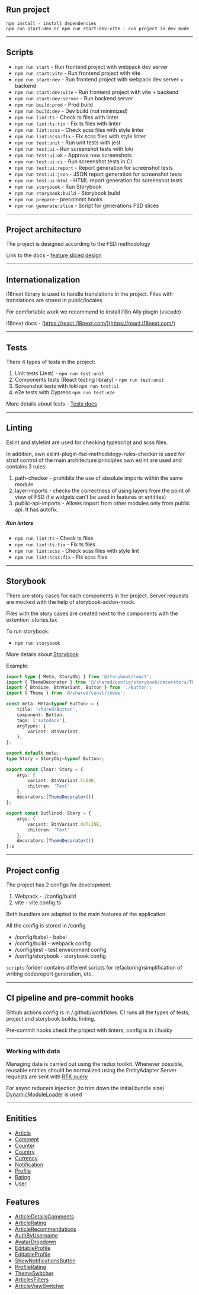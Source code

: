 ## Run project

```
npm install - install dependencies
npm run start:dev or npm run start:dev:vite - run project in dev mode
```

----

## Scripts

- `npm run start` - Run frontend project with webpack dev server
- `npm run start:vite` - Run frontend project with vite
- `npm run start:dev` - Run frontend project with webpack dev server + backend
- `npm run start:dev:vite` - Run frontend project with vite + backend
- `npm run start:dev:server` - Run backend server
- `npm run build:prod` - Prod build
- `npm run build:dev` - Dev build (not minimized)
- `npm run lint:ts` - Check ts files with linter
- `npm run lint:ts:fix` - Fix ts files with linter
- `npm run lint:scss` - Check scss files with style linter
- `npm run lint:scss:fix` - Fix scss files with style linter
- `npm run test:unit` - Run unit tests with jest
- `npm run test:ui` - Run screenshot tests with loki
- `npm run test:ui:ok` - Approve new screenshots
- `npm run test:ui:ci` - Run screenshot tests in CI
- `npm run test:ui:report` - Report generation for screenshot tests
- `npm run test:ui:json` - JSON report generation for screenshot tests
- `npm run test:ui:html` - HTML report generation for screenshot tests
- `npm run storybook` - Run Storybook
- `npm run storybook:build` - Storybook build
- `npm run prepare` - precommit hooks
- `npm run generate:slice` - Script for generations FSD slices

----

## Project architecture

The project is designed according to the FSD methodology

Link to the docs - [feature sliced design](https://feature-sliced.design/docs/get-started/tutorial)

----

## Internationalization

i18next library is used to handle translations in the project.
Files with translations are stored in public/locales.

For comfortable work we recommend to install i18n Ally plugin (vscode)

i18next docs - [https://react.i18next.com/](https://react.i18next.com/)

----

## Tests

There 4 types of tests in the project:
1) Unit tests (Jest) - `npm run test:unit`
2) Components tests (React testing library) - `npm run test:unit`
3) Screenshot tests with loki `npm run test:ui`
4) e2e tests with Cypress `npm run test:e2e`

More details about tests - [Tests docs](/docs/tests.md)

----

## Linting

Eslint and stylelint are used for checking typescript and scss files.

In addition, own eslint-plugin-fsd-methodology-rules-checker is used for strict control of the main architecture principles own eslint
are used and contains 3 rules:
1) path-checker - prohibits the use of absolute imports within the same module
2) layer-imports - checks the correctness of using layers from the point of view of FSD
   (f.e widgets can't be used in features or entitites)
3) public-api-imports - Allows import from other modules only from public api. It has autofix.

##### Run linters
- `npm run lint:ts` - Check ts files
- `npm run lint:ts:fix` - Fix ts files
- `npm run lint:scss` - Check scss files with style lint
- `npm run lint:scss:fix` - Fix scss files

----
## Storybook

There are story cases for each components in the project.
Server requests are mocked with the help of storybook-addon-mock.

Files with the story cases are created next to the components with the extention .stories.tsx

To run storybook:
- `npm run storybook`

More details about [Storybook](/docs/storybook.md)

Example:

```typescript jsx
import type { Meta, StoryObj } from '@storybook/react';
import { ThemeDecorator } from '@/shared/config/storybook/decorators/ThemeDecorator';
import { BtnSize, BtnVariant, Button } from './Button';
import { Theme } from '@/shared/const/theme';

const meta: Meta<typeof Button> = {
    title: 'shared/Button',
    component: Button,
    tags: ['autodocs'],
    argTypes: {
        variant: BtnVariant,
    },
};

export default meta;
type Story = StoryObj<typeof Button>;

export const Clear: Story = {
    args: {
        variant: BtnVariant.CLEAR,
        children: 'Text'
    },
    decorators:[ThemeDecorator()]  
};

export const Outlined: Story = {
    args: {
        variant: BtnVariant.OUTLINE,
        children: 'Text'
    },
    decorators:[ThemeDecorator()]
};s
```


----

## Project config

The project has 2 configs for development:
1. Webpack - ./config/build
2. vite - vite.config.ts

Both bundlers are adapted to the main features of the application.

All the config is stored in /config
- /config/babel - babel
- /config/build - webpack config
- /config/jest - test environment config
- /config/storybook - storybook config

`scripts` forlder contains different scripts for refactoring\simplification of writing code\report generation, etc.

----

## CI pipeline and pre-commit hooks

Github actions config is in /.github/workflows.
CI runs all the types of tests, project and storybook builds, linting.

Pre-commit hooks check the project with linters, config is in /.husky

----

### Working with data

Managing data is carried out using the redux toolkit.
Whenever possible, reusable entities should be normalized using the EntityAdapter
Server requests are sent with [RTK query](/src/shared/api/rtkApi.ts)

For async reducers injection (to trim down the initial bundle size)
[DynamicModuleLoader](/src/shared/lib/components/DynamicReducerLoader/DynamicReducerLoader.tsx) is used

----


## Enitities

- [Article](/src/entities/Article)
- [Comment](/src/entities/Comment)
- [Counter](/src/entities/Counter)
- [Country](/src/entities/Country)
- [Currency](/src/entities/Currency)
- [Notification](/src/entities/Notification)
- [Profile](/src/entities/Profile)
- [Rating](/src/entities/Rating)
- [User](/src/entities/User)

## Features

- [ArticleDetailsComments](/src/features/ArticleDetailsComments)
- [ArticleRating](/src/features/ArticleRating)
- [ArticleRecommendations](/src/features/ArticleRecommendations)
- [AuthByUsername](/src/features/AuthByUsername)
- [AvatarDropdown](/src/features/AvatarDropdown)
- [EditableProfile](/src/features/EditableProfile)
- [EditableProfile](/src/features/EditableProfile)
- [ShowNotificationsButton](/src/features/ShowNotificationsButton)
- [ProfileRating](/src/features/ProfileRating)
- [ThemeSwitcher](/src/features/ThemeSwitcher)
- [ArticlesFilters](/src/features/ArticlesFilters)
- [ArticleViewSwitcher](/src/features/ArticleViewSwitcher)
